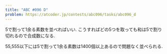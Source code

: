 ```yaml
---
title: "ABC #096 D"
problem: https://atcoder.jp/contests/abc096/tasks/abc096_d
---
```

5で割って1余る素数を並べればいい. こうすればどの5つを取っても和は5で割り切れるので合成数になる.

55,555以下には5で割って1余る素数は1400個以上あるので問題なく並べられる.
